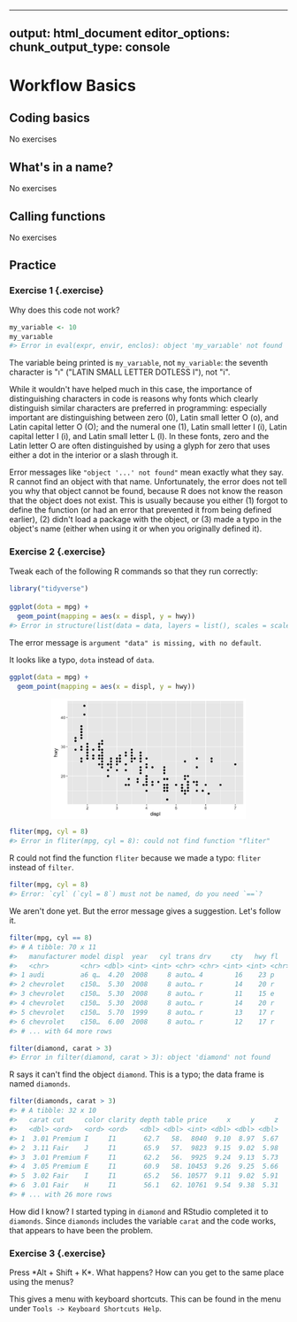 
---
output: html_document
editor_options:
  chunk_output_type: console
---
# Workflow Basics

## Coding basics

No exercises

## What's in a name?

No exercises

## Calling functions

No exercises

## Practice

### Exercise 1 {.exercise}

<div class='question'>
Why does this code not work?

```r
my_variable <- 10
my_varıable
#> Error in eval(expr, envir, enclos): object 'my_varıable' not found
```
</div>

The variable being printed is `my_varıable`, not `my_variable`:
the seventh character is "ı" ("LATIN SMALL LETTER DOTLESS I"), not "i".

While it wouldn't have helped much in this case, the importance of
distinguishing characters in code is reasons why fonts which clearly
distinguish similar characters are preferred in programming: especially
important are distinguishing between zero (0), Latin small letter O (o), and
Latin capital letter O (O); and the numeral one (1), Latin small letter I (i),
Latin capital letter I (i), and Latin small letter L (l). In these fonts, zero
and the Latin letter O are often distinguished by using a glyph for zero that
uses either a dot in the interior or a slash through it.

Error messages like `"object '...' not found"` mean exactly what they say. R
cannot find an object with that name.  Unfortunately, the error does not tell
you why that object cannot be found, because R does not know the reason that
the object does not exist. This is usually because you either (1) forgot to
define the function (or had an error that prevented it from being defined
earlier), (2) didn't load a package with the object, or (3) made a typo in the
object's name (either when using it or when you originally defined it).

### Exercise 2 {.exercise}

<div class='question'>
Tweak each of the following R commands so that they run correctly:
</div>


```r
library("tidyverse")

ggplot(dota = mpg) +
  geom_point(mapping = aes(x = displ, y = hwy))
#> Error in structure(list(data = data, layers = list(), scales = scales_list(), : argument "data" is missing, with no default
```
The error message is `argument "data" is missing, with no default`.

It looks like a typo, `dota` instead of `data`.

```r
ggplot(data = mpg) +
  geom_point(mapping = aes(x = displ, y = hwy))
```

<img src="workflow-basics_files/figure-html/unnamed-chunk-4-1.png" width="70%" style="display: block; margin: auto;" />


```r
fliter(mpg, cyl = 8)
#> Error in fliter(mpg, cyl = 8): could not find function "fliter"
```

R could not find the function `fliter` because we made a typo: `fliter` instead of `filter`.


```r
filter(mpg, cyl = 8)
#> Error: `cyl` (`cyl = 8`) must not be named, do you need `==`?
```

We aren't done yet. But the error message gives a suggestion. Let's follow it.


```r
filter(mpg, cyl == 8)
#> # A tibble: 70 x 11
#>   manufacturer model displ  year   cyl trans drv     cty   hwy fl    class
#>   <chr>        <chr> <dbl> <int> <int> <chr> <chr> <int> <int> <chr> <chr>
#> 1 audi         a6 q…  4.20  2008     8 auto… 4        16    23 p     mids…
#> 2 chevrolet    c150…  5.30  2008     8 auto… r        14    20 r     suv  
#> 3 chevrolet    c150…  5.30  2008     8 auto… r        11    15 e     suv  
#> 4 chevrolet    c150…  5.30  2008     8 auto… r        14    20 r     suv  
#> 5 chevrolet    c150…  5.70  1999     8 auto… r        13    17 r     suv  
#> 6 chevrolet    c150…  6.00  2008     8 auto… r        12    17 r     suv  
#> # ... with 64 more rows
```


```r
filter(diamond, carat > 3)
#> Error in filter(diamond, carat > 3): object 'diamond' not found
```

R says it can't find the object `diamond`.
This is a typo; the data frame is named `diamonds`.

```r
filter(diamonds, carat > 3)
#> # A tibble: 32 x 10
#>   carat cut     color clarity depth table price     x     y     z
#>   <dbl> <ord>   <ord> <ord>   <dbl> <dbl> <int> <dbl> <dbl> <dbl>
#> 1  3.01 Premium I     I1       62.7   58.  8040  9.10  8.97  5.67
#> 2  3.11 Fair    J     I1       65.9   57.  9823  9.15  9.02  5.98
#> 3  3.01 Premium F     I1       62.2   56.  9925  9.24  9.13  5.73
#> 4  3.05 Premium E     I1       60.9   58. 10453  9.26  9.25  5.66
#> 5  3.02 Fair    I     I1       65.2   56. 10577  9.11  9.02  5.91
#> 6  3.01 Fair    H     I1       56.1   62. 10761  9.54  9.38  5.31
#> # ... with 26 more rows
```

How did I know? I started typing in `diamond` and RStudio completed it to `diamonds`.
Since `diamonds` includes the variable `carat` and the code works, that appears to have been the problem.

### Exercise 3 {.exercise}

<div class='question'>
Press *Alt + Shift + K*. What happens? How can you get to the same place using the menus?
</div>

This gives a menu with keyboard shortcuts. This can be found in the menu under `Tools -> Keyboard Shortcuts Help`.

